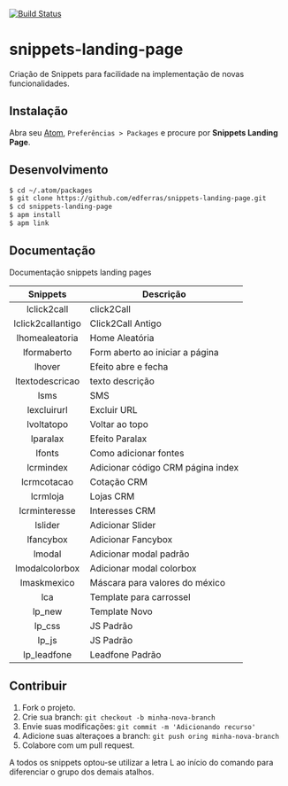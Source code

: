 [![Build Status](https://travis-ci.org/edferras/snippets-landing-page.svg)](https://travis-ci.org/edferras/snippets-landing-page)

# snippets-landing-page
Criação de Snippets para facilidade na implementação de novas funcionalidades.

## Instalação
Abra seu [Atom](http://atom.io), `Preferências > Packages` e procure por **Snippets Landing Page**.

## Desenvolvimento

```sh
$ cd ~/.atom/packages
$ git clone https://github.com/edferras/snippets-landing-page.git
$ cd snippets-landing-page
$ apm install
$ apm link
```

## Documentação
Documentação snippets landing pages

|      Snippets     	| Descrição                           	|
|:-----------------:	|-------------------------------------	|
|    lclick2call    	| click2Call                          	|
| lclick2callantigo 	| Click2Call Antigo                   	|
|   lhomealeatoria  	| Home Aleatória                      	|
|    lformaberto    	| Form aberto ao iniciar a página     	|
|       lhover      	| Efeito abre e fecha                     	|
|  ltextodescricao  	| texto descrição
|        lsms       	| SMS                                 	|
|    lexcluirurl    	| Excluir URL                         	|
|     lvoltatopo    	| Voltar ao topo                      	|
|      lparalax     	| Efeito Paralax                      	|
|       lfonts      	| Como adicionar fontes               	|
|     lcrmindex     	| Adicionar código CRM página index   	|
|    lcrmcotacao    	| Cotação CRM                         	|
|      lcrmloja     	| Lojas CRM                           	|
|      lcrminteresse  | Interesses CRM                        |
|      lslider     	  | Adicionar Slider                      |
|      lfancybox     	| Adicionar Fancybox                    |
|      lmodal     	  | Adicionar modal padrão                |
|      lmodalcolorbox | Adicionar modal colorbox              |
|      lmaskmexico    | Máscara para valores do méxico        |
|      lca     	      | Template para carrossel               |
|      lp_new         | Template Novo                         |
|      lp_css         | JS Padrão                             |
|      lp_js          | JS Padrão                             |
|      lp_leadfone    | Leadfone Padrão                       |

## Contribuir
1. Fork o projeto.
2. Crie sua branch: `git checkout -b minha-nova-branch`
3. Envie suas modificações: `git commit -m 'Adicionando recurso'`
4. Adicione suas alteraçoes a branch: `git push oring minha-nova-branch`
5. Colabore com um pull request.

A todos os snippets optou-se utilizar a letra L ao início do comando para diferenciar o grupo dos demais atalhos.
